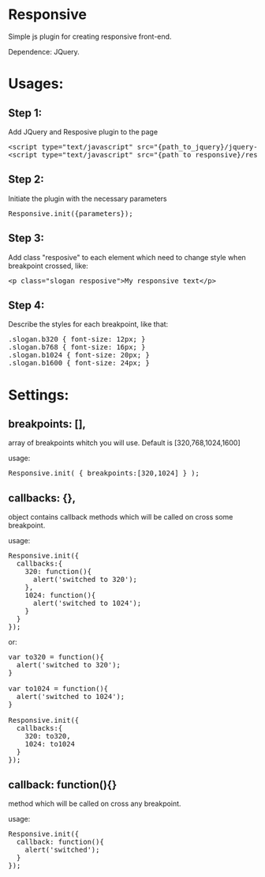 Responsive
=======================

Simple js plugin for creating responsive front-end.

Dependence: JQuery.

Usages:
==========

Step 1:
----
Add JQuery and Resposive plugin to the page
<pre>
&lt;script type="text/javascript" src="{path_to_jquery}/jquery-2.0.3.min.js"&gt;&lt;/script&gt;
&lt;script type="text/javascript" src="{path_to_responsive}/responsive.min.js"&gt;&lt;/script&gt;
</pre>


Step 2:
----
Initiate the plugin with the necessary parameters
<pre>
Responsive.init({parameters});
</pre>

Step 3:
----
Add class "resposive" to each element which need to change style when breakpoint crossed, like:
<pre>
&lt;p class="slogan resposive"&gt;My responsive text&lt;/p&gt;
</pre>

Step 4:
----
Describe the styles for each breakpoint, like that:
<pre>
.slogan.b320 { font-size: 12px; }
.slogan.b768 { font-size: 16px; }
.slogan.b1024 { font-size: 20px; }
.slogan.b1600 { font-size: 24px; }
</pre>


Settings:
==========

breakpoints: [],
-----
array of breakpoints whitch you will use. Default is [320,768,1024,1600]

usage:
<pre>
Responsive.init( { breakpoints:[320,1024] } );
</pre>


callbacks: {},
-----
object contains callback methods which will be called on cross some breakpoint.

usage:
<pre>
Responsive.init({
  callbacks:{
    320: function(){
      alert('switched to 320');
    },
    1024: function(){
      alert('switched to 1024');
    }
  }
});
</pre>

or:
<pre>
var to320 = function(){
  alert('switched to 320');
}

var to1024 = function(){
  alert('switched to 1024');
}

Responsive.init({
  callbacks:{
    320: to320,
    1024: to1024
  }
});
</pre>




callback: function(){}
-----
method which will be called on cross any breakpoint.

usage:
<pre>
Responsive.init({
  callback: function(){
    alert('switched');
  }
});
</pre>
